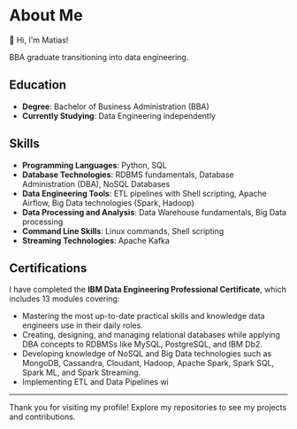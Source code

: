 # About Me

👋 Hi, I'm Matias!

BBA graduate transitioning into data engineering.

## Education

- **Degree**: Bachelor of Business Administration (BBA)
- **Currently Studying**: Data Engineering independently

## Skills

- **Programming Languages**: Python, SQL
- **Database Technologies**: RDBMS fundamentals, Database Administration (DBA), NoSQL Databases
- **Data Engineering Tools**: ETL pipelines with Shell scripting, Apache Airflow, Big Data technologies (Spark, Hadoop)
- **Data Processing and Analysis**: Data Warehouse fundamentals, Big Data processing
- **Command Line Skills**: Linux commands, Shell scripting
- **Streaming Technologies**: Apache Kafka

## Certifications

I have completed the **IBM Data Engineering Professional Certificate**, which includes 13 modules covering:

- Mastering the most up-to-date practical skills and knowledge data engineers use in their daily roles.
- Creating, designing, and managing relational databases while applying DBA concepts to RDBMSs like MySQL, PostgreSQL, and IBM Db2.
- Developing knowledge of NoSQL and Big Data technologies such as MongoDB, Cassandra, Cloudant, Hadoop, Apache Spark, Spark SQL, Spark ML, and Spark Streaming.
- Implementing ETL and Data Pipelines wi


---

Thank you for visiting my profile! Explore my repositories to see my projects and contributions.
